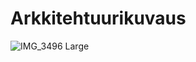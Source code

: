 # Arkkitehtuurikuvaus

![IMG_3496 Large](https://user-images.githubusercontent.com/128143830/232796760-04dce821-fc62-47cc-98e4-b3b48725550b.jpeg)
